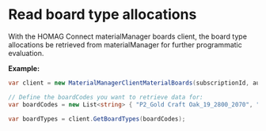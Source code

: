 # Read board type allocations

With the HOMAG Connect materialManager boards client, the board type allocations be retrieved from materialManager for further programmatic evaluation.

<strong>Example:</strong>

```csharp
var client = new MaterialManagerClientMaterialBoards(subscriptionId, authorizationKey);

// Define the boardCodes you want to retrieve data for:
var boardCodes = new List<string> { "P2_Gold Craft Oak_19_2800_2070", "P2_Weiss_19_2800_2070" };

var boardTypes = client.GetBoardTypes(boardCodes);
```


